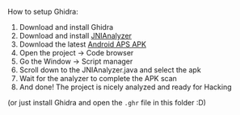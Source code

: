 How to setup Ghidra:

1. Download and install Ghidra
2. Download and install [JNIAnalyzer](https://github.com/Ayrx/JNIAnalyzer)
3. Download the latest [Android APS APK](https://github.com/nightscout/AndroidAPS/releases)
4. Open the project -> Code browser
5. Go the Window -> Script manager
6. Scroll down to the JNIAnalyzer.java and select the apk
7. Wait for the analyzer to complete the APK scan
8. And done! The project is nicely analyzed and ready for Hacking

(or just install Ghidra and open the `.ghr` file in this folder :D)
